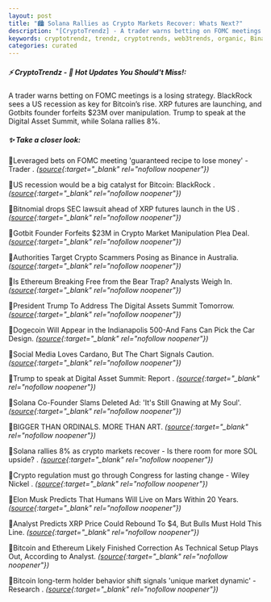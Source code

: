 ```yaml
---
layout: post
title: "🏙️ Solana Rallies as Crypto Markets Recover: Whats Next?"
description: "[CryptoTrendz] - A trader warns betting on FOMC meetings is a losing strategy. BlackRock sees a US recession as key for Bitcoin’s rise. XRP futures are launching, and Gotbits founder forfeits $23M over manipulation. Trump to speak at the Digital Asset Summit, while Solana rallies 8%."
keywords: cryptotrendz, trendz, cryptotrends, web3trends, organic, Binance, Trump, SOL, Digital, Crypto, Bitcoin, SEC, Ethereum, Market, BlackRock, XRP, Assets
categories: curated
---
```


##### ⚡ CryptoTrendz - 📌 *Hot Updates You Should't Miss!:*

A trader warns betting on FOMC meetings is a losing strategy. BlackRock sees a US recession as key for Bitcoin’s rise. XRP futures are launching, and Gotbits founder forfeits $23M over manipulation. Trump to speak at the Digital Asset Summit, while Solana rallies 8%.

##### ✨ *Take a closer look:*


🔹Leveraged bets on FOMC meeting 'guaranteed recipe to lose money' - Trader . *([source](https://s.avyag.com/m4vz){:target="_blank" rel="nofollow noopener"})*

🔹US recession would be a big catalyst for Bitcoin: BlackRock . *([source](https://s.avyag.com/b9rs){:target="_blank" rel="nofollow noopener"})*

🔹Bitnomial drops SEC lawsuit ahead of XRP futures launch in the US . *([source](https://s.avyag.com/h04f){:target="_blank" rel="nofollow noopener"})*

🔹Gotbit Founder Forfeits $23M in Crypto Market Manipulation Plea Deal. *([source](https://s.avyag.com/u26t){:target="_blank" rel="nofollow noopener"})*

🔹Authorities Target Crypto Scammers Posing as Binance in Australia. *([source](https://s.avyag.com/sv9x){:target="_blank" rel="nofollow noopener"})*

🔹Is Ethereum Breaking Free from the Bear Trap? Analysts Weigh In. *([source](https://s.avyag.com/qa7z){:target="_blank" rel="nofollow noopener"})*

🔹President Trump To Address The Digital Assets Summit Tomorrow. *([source](https://s.avyag.com/98nc){:target="_blank" rel="nofollow noopener"})*

🔹Dogecoin Will Appear in the Indianapolis 500-And Fans Can Pick the Car Design. *([source](https://s.avyag.com/pwbq){:target="_blank" rel="nofollow noopener"})*

🔹Social Media Loves Cardano, But The Chart Signals Caution. *([source](https://s.avyag.com/mmkh){:target="_blank" rel="nofollow noopener"})*

🔹Trump to speak at Digital Asset Summit: Report . *([source](https://s.avyag.com/ip0g){:target="_blank" rel="nofollow noopener"})*

🔹Solana Co-Founder Slams Deleted Ad: 'It's Still Gnawing at My Soul'. *([source](https://s.avyag.com/4wo9){:target="_blank" rel="nofollow noopener"})*

🔹BIGGER THAN ORDINALS. MORE THAN ART. *([source](https://s.avyag.com/i2gy){:target="_blank" rel="nofollow noopener"})*

🔹Solana rallies 8% as crypto markets recover - Is there room for more SOL upside? . *([source](https://s.avyag.com/chwy){:target="_blank" rel="nofollow noopener"})*

🔹Crypto regulation must go through Congress for lasting change - Wiley Nickel . *([source](https://s.avyag.com/ml1k){:target="_blank" rel="nofollow noopener"})*

🔹Elon Musk Predicts That Humans Will Live on Mars Within 20 Years. *([source](https://s.avyag.com/fk9q){:target="_blank" rel="nofollow noopener"})*

🔹Analyst Predicts XRP Price Could Rebound To $4, But Bulls Must Hold This Line. *([source](https://s.avyag.com/af75){:target="_blank" rel="nofollow noopener"})*

🔹Bitcoin and Ethereum Likely Finished Correction As Technical Setup Plays Out, According to Analyst. *([source](https://s.avyag.com/qoyk){:target="_blank" rel="nofollow noopener"})*

🔹Bitcoin long-term holder behavior shift signals 'unique market dynamic' - Research . *([source](https://s.avyag.com/dhnc){:target="_blank" rel="nofollow noopener"})*
